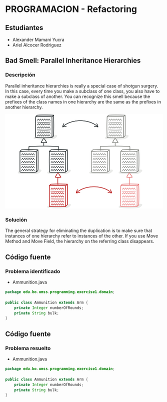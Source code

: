 # PROGRAMACION - Refactoring

## Estudiantes
  * Alexander Mamani Yucra
  * Ariel Alcocer Rodriguez
  
## Bad Smell: Parallel Inheritance Hierarchies  

### Descripción
 Parallel inheritance hierarchies is really a special case of shotgun surgery. In this case, every time you make a 
 subclass of one class, you also have to make a subclass of another. You can recognize this smell because the prefixes 
 of the class names in one hierarchy are the same as the prefixes in another hierarchy. 
 
 ![Problema](src/main/resources/parallel-inheritance-hierarchies.png)

### Solución
The general strategy for eliminating the duplication is to make sure that instances of one hierarchy refer to instances 
of the other. If you use Move Method and Move Field, the hierarchy on the referring class disappears.

## Código fuente
### Problema identificado
* Ammunition.java
```java
package edu.bo.umss.programming.exercise1.domain;

public class Ammunition extends Arm {
    private Integer numberOfRounds;
    private String bulk;
}
```

## Código fuente
### Problema resuelto
* Ammunition.java
```java
package edu.bo.umss.programming.exercise1.domain;

public class Ammunition extends Arm {
    private Integer numberOfRounds;
    private String bulk;
}
```
